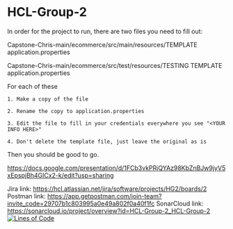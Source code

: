 # HCL-Group-2

In order for the project to run, there are two files you need to fill out:

  Capstone-Chris-main/ecommerce/src/main/resources/TEMPLATE application.properties
  
  Capstone-Chris-main/ecommerce/src/test/resources/TESTING TEMPLATE application.properties
  
  For each of these
  
    1. Make a copy of the file
    
    2. Rename the copy to application.properties
    
    3. Edit the file to fill in your credentials everywhere you see "<YOUR INFO HERE>"
    
    4. Don't delete the template file, just leave the original as is
  Then you should be good to go.

https://docs.google.com/presentation/d/1FCb3vkPRjQYAz98KbZnBJw9jyV5xEpspjBh4GICx2-k/edit?usp=sharing

Jira link: https://hcl.atlassian.net/jira/software/projects/HG2/boards/2
Postman link: https://app.getpostman.com/join-team?invite_code=29707b1c803995a0e49a802f0a40f1fc
SonarCloud link: https://sonarcloud.io/project/overview?id=HCL-Group-2_HCL-Group-2
[![Lines of Code](https://sonarcloud.io/api/project_badges/measure?project=hcl-group-2_HCL-Group-2&metric=ncloc)](https://sonarcloud.io/summary/new_code?id=hcl-group-2_HCL-Group-2) 
